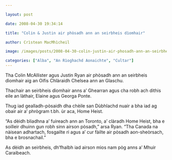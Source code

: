 ```yaml
---

layout: post

date: 2008-04-30 19:34:14

title: "Colin & Justin air phòsadh ann an seirbheis dìomhair"

author: Crìstean MacMhìcheil

image: /images/posts/2008-04-30-colin-justin-air-phosadh-ann-an-seirbheis-diomhair.webp

categories: ["Alba", "An Rìoghachd Aonaichte", "Cultar"]
---
```


Tha Colin McAllister agus Justin Ryan air phòsadh ann an seirbheis dìomhair aig an Oifis Chlàraidh Chelsea ann an Glaschu.

Thachair an seirbheis dìomhair anns a’ Ghearran agus cha robh ach dithis eile an làthair, Elaine agus Georga Ponte.

Thug iad gealladh-pòsaidh dha chèile san Dùbhlachd nuair a bha iad ag obair air a’ phrògram t.bh. ùr aca, Home Heist.

“As dèidh bliadhna a’ fuireach ann an Toronto, a’ clàradh Home Heist, bha e soilleir dhuinn gun robh sinn airson pòsadh,” arsa Ryan. “Tha Canada na nàisean adhartach, fosgailte ri agus a’ cur fàilte air pòsadh aon-sheòrsach, bha e brosnachail.”

As dèidh an seirbheis, dh’fhalbh iad airson mìos nam pòg anns a’ Mhuir Caraibeach.
